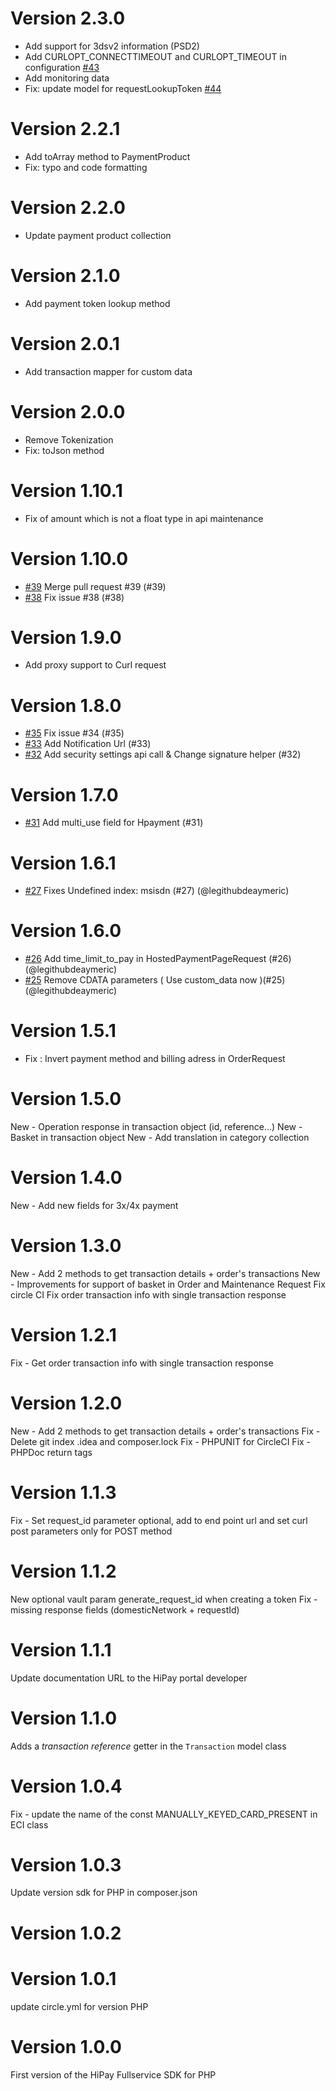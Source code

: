 # Version 2.3.0
- Add support for 3dsv2 information (PSD2)
- Add CURLOPT_CONNECTTIMEOUT and CURLOPT_TIMEOUT in configuration [#43](https://github.com/hipay/hipay-fullservice-sdk-php/issues/43)
- Add monitoring data
- Fix: update model for requestLookupToken [#44](https://github.com/hipay/hipay-fullservice-sdk-php/issues/44)

# Version 2.2.1
- Add toArray method to PaymentProduct
- Fix: typo and code formatting

# Version 2.2.0
- Update payment product collection

# Version 2.1.0
- Add payment token lookup method

# Version 2.0.1
- Add transaction mapper for custom data

# Version 2.0.0

- Remove Tokenization
- Fix: toJson method

# Version 1.10.1

- Fix of amount which is not a float type in api maintenance

# Version 1.10.0

- [#39](https://github.com/hipay/hipay-fullservice-sdk-php/pull/39) Merge pull request #39 (#39)
- [#38](https://github.com/hipay/hipay-fullservice-sdk-php/issues/38) Fix issue #38 (#38)

# Version 1.9.0

- Add proxy support to Curl request

# Version 1.8.0

- [#35](https://github.com/hipay/hipay-fullservice-sdk-php/pull/35) Fix issue #34 (#35)
- [#33](https://github.com/hipay/hipay-fullservice-sdk-php/pull/33) Add Notification Url (#33)
- [#32](https://github.com/hipay/hipay-fullservice-sdk-php/pull/32) Add security settings api call & Change signature helper (#32)

# Version 1.7.0

- [#31](https://github.com/hipay/hipay-fullservice-sdk-php/pull/31) Add multi_use field for Hpayment (#31)

# Version 1.6.1

- [#27](https://github.com/hipay/hipay-fullservice-sdk-php/pull/27) Fixes Undefined index: msisdn (#27) (@legithubdeaymeric)

# Version 1.6.0

- [#26](https://github.com/hipay/hipay-fullservice-sdk-php/pull/26) Add time_limit_to_pay in HostedPaymentPageRequest (#26) (@legithubdeaymeric)
- [#25](https://github.com/hipay/hipay-fullservice-sdk-php/pull/25) Remove CDATA parameters ( Use custom_data now )(#25) (@legithubdeaymeric)

# Version 1.5.1

- Fix : Invert payment method and billing adress in  OrderRequest

# Version 1.5.0
New - Operation response in transaction object (id, reference...)
New - Basket in transaction object
New - Add translation in category collection

# Version 1.4.0
New - Add new fields for 3x/4x payment

# Version 1.3.0
New - Add 2 methods to get transaction details + order's transactions
New - Improvements for support of basket in Order and Maintenance Request
Fix circle CI
Fix order transaction info with single transaction response

# Version 1.2.1
Fix - Get order transaction info with single transaction response

# Version 1.2.0
New - Add 2 methods to get transaction details + order's transactions
Fix - Delete git index .idea and composer.lock
Fix - PHPUNIT for CircleCI
Fix - PHPDoc return tags

# Version 1.1.3
Fix - Set request_id parameter optional, add to end point url and set curl post parameters only for POST method

# Version 1.1.2
New optional vault param generate_request_id when creating a token
Fix - missing response fields (domesticNetwork + requestId)

# Version 1.1.1
Update documentation URL to the HiPay portal developer

# Version 1.1.0
Adds a *transaction reference* getter in the `Transaction` model class

# Version 1.0.4
Fix - update the name of the const MANUALLY_KEYED_CARD_PRESENT in ECI class

# Version 1.0.3
Update version sdk for PHP in composer.json

# Version 1.0.2
# Version 1.0.1
update circle.yml for version PHP

# Version 1.0.0
First version of the HiPay Fullservice SDK for PHP

